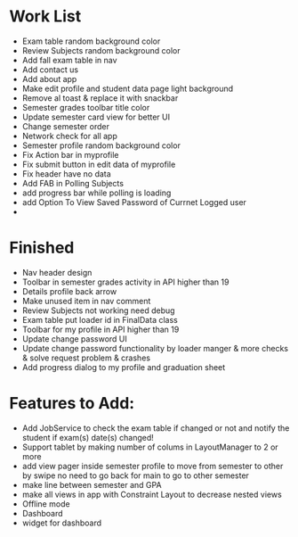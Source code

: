# Work List #

* Exam table random background color 
* Review Subjects random background color 
* Add fall exam table in nav
* Add contact us
* Add about app
* Make edit profile and student data page light background
* Remove al toast & replace it with snackbar
* Semester grades toolbar title color
* Update semester card view for better UI
* Change semester order 
* Network check for all app
* Semester profile random background color 
* Fix Action bar in myprofile
* Fix submit button in edit data of myprofile
* Fix header have no data
* Add FAB in Polling Subjects
* add progress bar while polling is loading
* add Option To View Saved Password of Currnet Logged user
* 


# Finished #

* Nav header design
* Toolbar in semester grades activity in API higher than 19
* Details profile back arrow
* Make unused item in nav comment
* Review Subjects not working need debug
* Exam table put loader id in FinalData class
* Toolbar for my profile in API higher than 19
* Update change password UI 
* Update change password functionality by loader manger & more checks & solve request problem & crashes
* Add progress dialog to my profile and graduation sheet


# Features to Add: #

* Add JobService to check the exam table if changed or not and notify the student if exam(s) date(s) changed!
* Support tablet by making number of colums in LayoutManager to 2 or more
* add view pager inside semester profile to move from semester to other by swipe no need to go back for main to go to                    other semester
* make line between semester and GPA
* make all views in app with Constraint Layout to decrease nested views 
* Offline mode
* Dashboard
* widget for dashboard